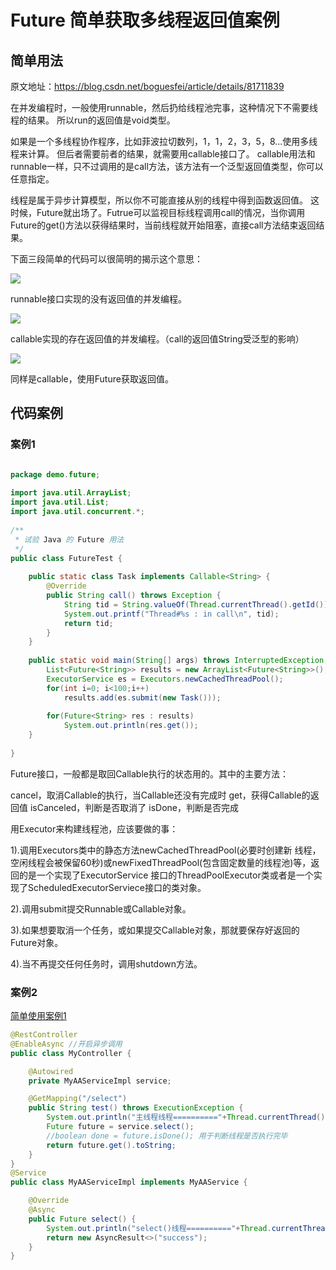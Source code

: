 # Future 简单获取多线程返回值案例

## 简单用法

原文地址：https://blog.csdn.net/boguesfei/article/details/81711839



在并发编程时，一般使用runnable，然后扔给线程池完事，这种情况下不需要线程的结果。 
所以run的返回值是void类型。 

如果是一个多线程协作程序，比如菲波拉切数列，1，1，2，3，5，8...使用多线程来计算。 
但后者需要前者的结果，就需要用callable接口了。 
callable用法和runnable一样，只不过调用的是call方法，该方法有一个泛型返回值类型，你可以任意指定。 

线程是属于异步计算模型，所以你不可能直接从别的线程中得到函数返回值。 
 这时候，Future就出场了。Futrue可以监视目标线程调用call的情况，当你调用Future的get()方法以获得结果时，当前线程就开始阻塞，直接call方法结束返回结果。 

下面三段简单的代码可以很简明的揭示这个意思：

![](assets/000/01/01/07/05/03/05/03/03-1628230575447.png)


runnable接口实现的没有返回值的并发编程。 

![](assets/000/01/01/07/05/03/05/03/03-1628230592641.png)


callable实现的存在返回值的并发编程。（call的返回值String受泛型的影响） 

![](assets/000/01/01/07/05/03/05/03/03-1628230603617.png)

同样是callable，使用Future获取返回值。


## 代码案例


### 案例1 

```java

package demo.future;
 
import java.util.ArrayList;
import java.util.List;
import java.util.concurrent.*;
 
/**
 * 试验 Java 的 Future 用法
 */
public class FutureTest {
 
    public static class Task implements Callable<String> {
        @Override
        public String call() throws Exception {
            String tid = String.valueOf(Thread.currentThread().getId());
            System.out.printf("Thread#%s : in call\n", tid);
            return tid;
        }
    }
 
    public static void main(String[] args) throws InterruptedException, ExecutionException {
        List<Future<String>> results = new ArrayList<Future<String>>();
        ExecutorService es = Executors.newCachedThreadPool();
        for(int i=0; i<100;i++)
            results.add(es.submit(new Task()));
 
        for(Future<String> res : results)
            System.out.println(res.get());
    }
 
}
```

Future接口，一般都是取回Callable执行的状态用的。其中的主要方法：

cancel，取消Callable的执行，当Callable还没有完成时
get，获得Callable的返回值
isCanceled，判断是否取消了
isDone，判断是否完成
 

用Executor来构建线程池，应该要做的事：

1).调用Executors类中的静态方法newCachedThreadPool(必要时创建新 线程，空闲线程会被保留60秒)或newFixedThreadPool(包含固定数量的线程池)等，返回的是一个实现了ExecutorService 接口的ThreadPoolExecutor类或者是一个实现了ScheduledExecutorServiece接口的类对象。

2).调用submit提交Runnable或Callable对象。

3).如果想要取消一个任务，或如果提交Callable对象，那就要保存好返回的Future对象。

4).当不再提交任何任务时，调用shutdown方法。

### 案例2



[简单使用案例1](https://zhuanlan.zhihu.com/p/439879500)

```java
@RestController
@EnableAsync //开启异步调用
public class MyController {

    @Autowired
    private MyAAServiceImpl service;

    @GetMapping("/select")
    public String test() throws ExecutionException {
        System.out.println("主线程线程=========="+Thread.currentThread().getName());
        Future future = service.select();
        //boolean done = future.isDone(); 用于判断线程是否执行完毕
        return future.get().toString;
    }
}
@Service
public class MyAAServiceImpl implements MyAAService {

    @Override
    @Async
    public Future select() {
        System.out.println("select()线程=========="+Thread.currentThread().getName());
        return new AsyncResult<>("success");
    }
}
```